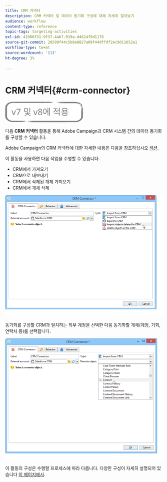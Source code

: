 ```yaml
---
title: CRM 커넥터
description: CRM 커넥터 및 데이터 동기화 구성에 대해 자세히 알아보기
audience: workflow
content-type: reference
topic-tags: targeting-activities
exl-id: 41966f31-9f37-4ab7-919a-d4624f9d1178
source-git-commit: 20509f44c5b8e0827a09f44dffdf2ec9d11652a1
workflow-type: tm+mt
source-wordcount: '113'
ht-degree: 3%

---
```


# CRM 커넥터{#crm-connector}

![](../../assets/common.svg)

다음 **CRM 커넥터** 활동을 통해 Adobe Campaign과 CRM 시스템 간의 데이터 동기화를 구성할 수 있습니다.

Adobe Campaign의 CRM 커넥터에 대한 자세한 내용은 다음을 참조하십시오 [섹션](../../platform/using/crm-connectors.md).

이 활동을 사용하면 다음 작업을 수행할 수 있습니다.

* CRM에서 가져오기
* CRM으로 내보내기
* CRM에서 삭제된 개체 가져오기
* CRM에서 개체 삭제

![](assets/crm_task_select_op.png)

동기화를 구성할 CRM과 일치하는 외부 계정을 선택한 다음 동기화할 개체(계정, 기회, 연락처 등)를 선택합니다.

![](assets/crm_task_select_obj.png)

이 활동의 구성은 수행할 프로세스에 따라 다릅니다. 다양한 구성이 자세히 설명되어 있습니다 [이 페이지에서](../../platform/using/crm-data-sync.md).
